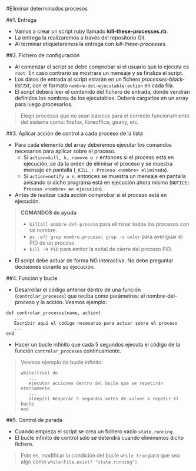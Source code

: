 
#Eliminar determinados procesos

##1. Entrega
* Vamos a crear un script ruby llamado **kill-these-processes.rb**.
* La entrega la realizaremos a través del repositorio Git.
* Al terminar etiquetaremos la entrega con *kill-these-processes*.

##2. Fichero de configuración

* Al comenzar el script se debe comprobar si el usuario que lo ejecuta es
`root`. En caso contrario se mostrara un mensaje y se finaliza el script.
* Los datos de entrada al script estarán en un fichero *processes-black-list.txt*,
con el formato `nombre-del-ejecutable:action` en cada fila.
* El script deberá leer el contenido del fichero de entrada, 
donde vendrán definidos los nombres de los ejecutables. Deberá cargarlos en un array
para luego procesarlos.

> Elegir procesos que no sean básicos para el correcto funcionamiento 
del sistema como: firefox, libreoffice, geany, etc.

##3. Aplicar acción de control a cada proceso de la lista

* Para cada elemento del array deberemos ejecutar los comandos necesarios
para aplicar sobre el proceso.
    * Si `action=kill, k, remove o r` entonces si el proceso está en ejecución,
    se da la orden de eliminar el proceso y se muestra mensaje en pantalla
    (`_KILL_: Proceso <nombre> eliminado`).
    * Si `action=notify o n`, entonces se muestra un mensaje en pantalla
    avisando si dicho programa está en ejecución ahora mismo
    (`NOTICE: Proceso <nombre> en ejecución`).
* Antes de realizar cada acción comprobar si el proceso está en ejecución.

> **COMANDOS de ayuda**
> * `killall nombre-del-proceso` para eliminar todos los procesos con tal nombre.
> * `ps -ef| grep nombre-proceso| grep -v color` para averiguar el PID de un proceso.
> * `kill -9 PID` para emitor la señal de cierre del proceso PID.

* El script debe actuar de forma NO interactiva. No debe preguntar decisiones
durante su ejecución.

##4. Función y bucle

* Desarrollar el código anterior dentro de una función (`controlar_procesos`)
que reciba como parámetros: el nombre-del-proceso y la acción. Veamos ejemplo:

```
def controlar_procesos(name, action)
   ...
   Escribir aquí el código necesario para actuar sobre el proceso
   ...
end
```

* Hacer un bucle infinito que cada 5 segundos ejecuta el código de la función
`controlar_procesos` contínuamente.

> Veamos ejemplo de bucle infinito:
> ```
> while(true) do
>    ...
>    ejecutar acciones dentro del bucle que se repetirán eternamente
>    ...
>    sleep(5) #esperar 5 segundos antes de volver a repetir el bucle
> end
> ```

##5. Control de parada

* Cuando empieza el script se crea un fichero vacío `state.running`.
* El bucle infinito de control sólo se detendrá cuando eliminemos dicho fichero.

> Esto es, modificar la condición del bucle `while true` para que sea algo
> como `while(File.exist? "state.running")`.
